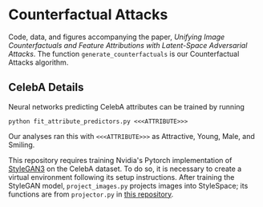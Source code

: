 # Counterfactual Attacks

Code, data, and figures accompanying the paper, *Unifying Image Counterfactuals and Feature Attributions with Latent-Space Adversarial Attacks*. The function ```generate_counterfactuals``` is our Counterfactual Attacks algorithm. 

## CelebA Details

Neural networks predicting CelebA attributes can be trained by running

```
python fit_attribute_predictors.py <<<ATTRIBUTE>>>
```

Our analyses ran this with `<<<ATTRIBUTE>>>` as Attractive, Young, Male, and Smiling.

This repository requires training Nvidia's Pytorch implementation of [StyleGAN3](https://github.com/NVlabs/stylegan3) on the CelebA dataset. To do so, it is necessary to create a virtual environment following its setup instructions. After training the StyleGAN model, ```project_images.py``` projects images into StyleSpace; its functions are from ```projector.py``` in [this repository](https://github.com/ouhenio/stylegan3-projector).
